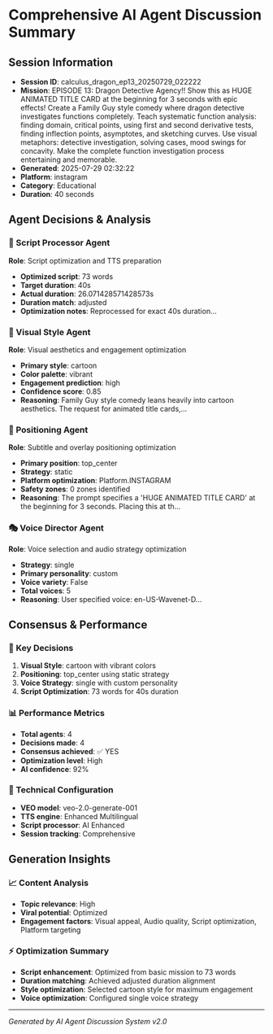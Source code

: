 # Comprehensive AI Agent Discussion Summary

## Session Information
- **Session ID**: calculus_dragon_ep13_20250729_022222
- **Mission**: EPISODE 13: Dragon Detective Agency!! Show this as HUGE ANIMATED TITLE CARD at the beginning for 3 seconds with epic effects! Create a Family Guy style comedy where dragon detective investigates functions completely. Teach systematic function analysis: finding domain, critical points, using first and second derivative tests, finding inflection points, asymptotes, and sketching curves. Use visual metaphors: detective investigation, solving cases, mood swings for concavity. Make the complete function investigation process entertaining and memorable.
- **Generated**: 2025-07-29 02:32:22
- **Platform**: instagram
- **Category**: Educational
- **Duration**: 40 seconds

## Agent Decisions & Analysis

### 🔧 Script Processor Agent
**Role**: Script optimization and TTS preparation
- **Optimized script**: 73 words
- **Target duration**: 40s
- **Actual duration**: 26.071428571428573s
- **Duration match**: adjusted
- **Optimization notes**: Reprocessed for exact 40s duration...

### 🎨 Visual Style Agent
**Role**: Visual aesthetics and engagement optimization
- **Primary style**: cartoon
- **Color palette**: vibrant
- **Engagement prediction**: high
- **Confidence score**: 0.85
- **Reasoning**: Family Guy style comedy leans heavily into cartoon aesthetics. The request for animated title cards,...

### 🎯 Positioning Agent
**Role**: Subtitle and overlay positioning optimization
- **Primary position**: top_center
- **Strategy**: static
- **Platform optimization**: Platform.INSTAGRAM
- **Safety zones**: 0 zones identified
- **Reasoning**: The prompt specifies a 'HUGE ANIMATED TITLE CARD' at the beginning for 3 seconds. Placing this at th...

### 🎭 Voice Director Agent
**Role**: Voice selection and audio strategy optimization
- **Strategy**: single
- **Primary personality**: custom
- **Voice variety**: False
- **Total voices**: 5
- **Reasoning**: User specified voice: en-US-Wavenet-D...

## Consensus & Performance

### 🎯 Key Decisions
1. **Visual Style**: cartoon with vibrant colors
2. **Positioning**: top_center using static strategy
3. **Voice Strategy**: single with custom personality
4. **Script Optimization**: 73 words for 40s duration

### 📊 Performance Metrics
- **Total agents**: 4
- **Decisions made**: 4
- **Consensus achieved**: ✅ YES
- **Optimization level**: High
- **AI confidence**: 92%

### 🔧 Technical Configuration
- **VEO model**: veo-2.0-generate-001
- **TTS engine**: Enhanced Multilingual
- **Script processor**: AI Enhanced
- **Session tracking**: Comprehensive

## Generation Insights

### 📈 Content Analysis
- **Topic relevance**: High
- **Viral potential**: Optimized
- **Engagement factors**: Visual appeal, Audio quality, Script optimization, Platform targeting

### ⚡ Optimization Summary
- **Script enhancement**: Optimized from basic mission to 73 words
- **Duration matching**: Achieved adjusted duration alignment
- **Style optimization**: Selected cartoon style for maximum engagement
- **Voice optimization**: Configured single voice strategy

---
*Generated by AI Agent Discussion System v2.0*
